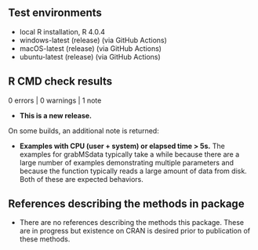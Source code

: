 ## Test environments
* local R installation, R 4.0.4
* windows-latest (release) (via GitHub Actions)
* macOS-latest (release) (via GitHub Actions)
* ubuntu-latest (release) (via GitHub Actions)

## R CMD check results

0 errors | 0 warnings | 1 note

* **This is a new release.**

On some builds, an additional note is returned:

* **Examples with CPU (user + system) or elapsed time > 5s.** 
The examples for grabMSdata typically take a while because there are a large
number of examples demonstrating multiple parameters and because the function
typically reads a large amount of data from disk. Both of these are expected
behaviors.

## References describing the methods in package
* There are no references describing the methods this package. These are in
progress but existence on CRAN is desired prior to publication of these methods.



